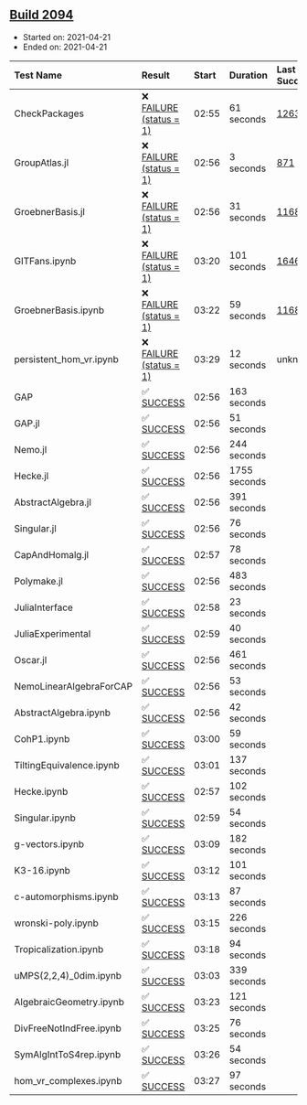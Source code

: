 ## [Build 2094](https://oscarci.mathematik.uni-kl.de/job/oscar-stable/2094/)

* Started on: 2021-04-21
* Ended on: 2021-04-21

| Test Name    | Result | Start | Duration | Last Success | First Failure |
|:-------------|:-------|:------|:---------|:-------------|:--------------|
| CheckPackages | ❌ [FAILURE (status = 1)](https://oscarci.mathematik.uni-kl.de/job/oscar-stable/2094/artifact/logs/build-2094/CheckPackages.log) | 02:55 | 61 seconds | [1263](https://oscarci.mathematik.uni-kl.de/job/oscar-stable/1263/) | [1264](https://oscarci.mathematik.uni-kl.de/job/oscar-stable/1264/) |
| GroupAtlas.jl | ❌ [FAILURE (status = 1)](https://oscarci.mathematik.uni-kl.de/job/oscar-stable/2094/artifact/logs/build-2094/GroupAtlas.jl.log) | 02:56 | 3 seconds | [871](https://oscarci.mathematik.uni-kl.de/job/oscar-stable/871/) | [872](https://oscarci.mathematik.uni-kl.de/job/oscar-stable/872/) |
| GroebnerBasis.jl | ❌ [FAILURE (status = 1)](https://oscarci.mathematik.uni-kl.de/job/oscar-stable/2094/artifact/logs/build-2094/GroebnerBasis.jl.log) | 02:56 | 31 seconds | [1168](https://oscarci.mathematik.uni-kl.de/job/oscar-stable/1168/) | [1169](https://oscarci.mathematik.uni-kl.de/job/oscar-stable/1169/) |
| GITFans.ipynb | ❌ [FAILURE (status = 1)](https://oscarci.mathematik.uni-kl.de/job/oscar-stable/2094/artifact/logs/build-2094/GITFans.ipynb.log) | 03:20 | 101 seconds | [1646](https://oscarci.mathematik.uni-kl.de/job/oscar-stable/1646/) | [1647](https://oscarci.mathematik.uni-kl.de/job/oscar-stable/1647/) |
| GroebnerBasis.ipynb | ❌ [FAILURE (status = 1)](https://oscarci.mathematik.uni-kl.de/job/oscar-stable/2094/artifact/logs/build-2094/GroebnerBasis.ipynb.log) | 03:22 | 59 seconds | [1168](https://oscarci.mathematik.uni-kl.de/job/oscar-stable/1168/) | [1169](https://oscarci.mathematik.uni-kl.de/job/oscar-stable/1169/) |
| persistent_hom_vr.ipynb | ❌ [FAILURE (status = 1)](https://oscarci.mathematik.uni-kl.de/job/oscar-stable/2094/artifact/logs/build-2094/persistent_hom_vr.ipynb.log) | 03:29 | 12 seconds | unknown | unknown |
| GAP | ✅ [SUCCESS](https://oscarci.mathematik.uni-kl.de/job/oscar-stable/2094/artifact/logs/build-2094/GAP.log) | 02:56 | 163 seconds |  |  |
| GAP.jl | ✅ [SUCCESS](https://oscarci.mathematik.uni-kl.de/job/oscar-stable/2094/artifact/logs/build-2094/GAP.jl.log) | 02:56 | 51 seconds |  |  |
| Nemo.jl | ✅ [SUCCESS](https://oscarci.mathematik.uni-kl.de/job/oscar-stable/2094/artifact/logs/build-2094/Nemo.jl.log) | 02:56 | 244 seconds |  |  |
| Hecke.jl | ✅ [SUCCESS](https://oscarci.mathematik.uni-kl.de/job/oscar-stable/2094/artifact/logs/build-2094/Hecke.jl.log) | 02:56 | 1755 seconds |  |  |
| AbstractAlgebra.jl | ✅ [SUCCESS](https://oscarci.mathematik.uni-kl.de/job/oscar-stable/2094/artifact/logs/build-2094/AbstractAlgebra.jl.log) | 02:56 | 391 seconds |  |  |
| Singular.jl | ✅ [SUCCESS](https://oscarci.mathematik.uni-kl.de/job/oscar-stable/2094/artifact/logs/build-2094/Singular.jl.log) | 02:56 | 76 seconds |  |  |
| CapAndHomalg.jl | ✅ [SUCCESS](https://oscarci.mathematik.uni-kl.de/job/oscar-stable/2094/artifact/logs/build-2094/CapAndHomalg.jl.log) | 02:57 | 78 seconds |  |  |
| Polymake.jl | ✅ [SUCCESS](https://oscarci.mathematik.uni-kl.de/job/oscar-stable/2094/artifact/logs/build-2094/Polymake.jl.log) | 02:56 | 483 seconds |  |  |
| JuliaInterface | ✅ [SUCCESS](https://oscarci.mathematik.uni-kl.de/job/oscar-stable/2094/artifact/logs/build-2094/JuliaInterface.log) | 02:58 | 23 seconds |  |  |
| JuliaExperimental | ✅ [SUCCESS](https://oscarci.mathematik.uni-kl.de/job/oscar-stable/2094/artifact/logs/build-2094/JuliaExperimental.log) | 02:59 | 40 seconds |  |  |
| Oscar.jl | ✅ [SUCCESS](https://oscarci.mathematik.uni-kl.de/job/oscar-stable/2094/artifact/logs/build-2094/Oscar.jl.log) | 02:56 | 461 seconds |  |  |
| NemoLinearAlgebraForCAP | ✅ [SUCCESS](https://oscarci.mathematik.uni-kl.de/job/oscar-stable/2094/artifact/logs/build-2094/NemoLinearAlgebraForCAP.log) | 02:56 | 53 seconds |  |  |
| AbstractAlgebra.ipynb | ✅ [SUCCESS](https://oscarci.mathematik.uni-kl.de/job/oscar-stable/2094/artifact/logs/build-2094/AbstractAlgebra.ipynb.log) | 02:56 | 42 seconds |  |  |
| CohP1.ipynb | ✅ [SUCCESS](https://oscarci.mathematik.uni-kl.de/job/oscar-stable/2094/artifact/logs/build-2094/CohP1.ipynb.log) | 03:00 | 59 seconds |  |  |
| TiltingEquivalence.ipynb | ✅ [SUCCESS](https://oscarci.mathematik.uni-kl.de/job/oscar-stable/2094/artifact/logs/build-2094/TiltingEquivalence.ipynb.log) | 03:01 | 137 seconds |  |  |
| Hecke.ipynb | ✅ [SUCCESS](https://oscarci.mathematik.uni-kl.de/job/oscar-stable/2094/artifact/logs/build-2094/Hecke.ipynb.log) | 02:57 | 102 seconds |  |  |
| Singular.ipynb | ✅ [SUCCESS](https://oscarci.mathematik.uni-kl.de/job/oscar-stable/2094/artifact/logs/build-2094/Singular.ipynb.log) | 02:59 | 54 seconds |  |  |
| g-vectors.ipynb | ✅ [SUCCESS](https://oscarci.mathematik.uni-kl.de/job/oscar-stable/2094/artifact/logs/build-2094/g-vectors.ipynb.log) | 03:09 | 182 seconds |  |  |
| K3-16.ipynb | ✅ [SUCCESS](https://oscarci.mathematik.uni-kl.de/job/oscar-stable/2094/artifact/logs/build-2094/K3-16.ipynb.log) | 03:12 | 101 seconds |  |  |
| c-automorphisms.ipynb | ✅ [SUCCESS](https://oscarci.mathematik.uni-kl.de/job/oscar-stable/2094/artifact/logs/build-2094/c-automorphisms.ipynb.log) | 03:13 | 87 seconds |  |  |
| wronski-poly.ipynb | ✅ [SUCCESS](https://oscarci.mathematik.uni-kl.de/job/oscar-stable/2094/artifact/logs/build-2094/wronski-poly.ipynb.log) | 03:15 | 226 seconds |  |  |
| Tropicalization.ipynb | ✅ [SUCCESS](https://oscarci.mathematik.uni-kl.de/job/oscar-stable/2094/artifact/logs/build-2094/Tropicalization.ipynb.log) | 03:18 | 94 seconds |  |  |
| uMPS(2,2,4)_0dim.ipynb | ✅ [SUCCESS](https://oscarci.mathematik.uni-kl.de/job/oscar-stable/2094/artifact/logs/build-2094/uMPS-2-2-4-_0dim.ipynb.log) | 03:03 | 339 seconds |  |  |
| AlgebraicGeometry.ipynb | ✅ [SUCCESS](https://oscarci.mathematik.uni-kl.de/job/oscar-stable/2094/artifact/logs/build-2094/AlgebraicGeometry.ipynb.log) | 03:23 | 121 seconds |  |  |
| DivFreeNotIndFree.ipynb | ✅ [SUCCESS](https://oscarci.mathematik.uni-kl.de/job/oscar-stable/2094/artifact/logs/build-2094/DivFreeNotIndFree.ipynb.log) | 03:25 | 76 seconds |  |  |
| SymAlgIntToS4rep.ipynb | ✅ [SUCCESS](https://oscarci.mathematik.uni-kl.de/job/oscar-stable/2094/artifact/logs/build-2094/SymAlgIntToS4rep.ipynb.log) | 03:26 | 54 seconds |  |  |
| hom_vr_complexes.ipynb | ✅ [SUCCESS](https://oscarci.mathematik.uni-kl.de/job/oscar-stable/2094/artifact/logs/build-2094/hom_vr_complexes.ipynb.log) | 03:27 | 97 seconds |  |  |
